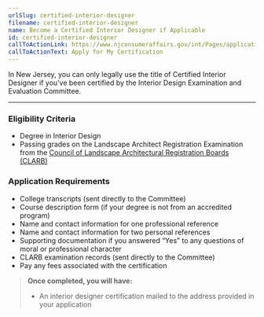 ```yaml
---
urlSlug: certified-interior-designer
filename: certified-interior-designer
name: Become a Certified Interior Designer if Applicable
id: certified-interior-designer
callToActionLink: https://www.njconsumeraffairs.gov/int/Pages/applications.aspx
callToActionText: Apply for My Certification
---
```


In New Jersey, you can only legally use the title of Certified Interior Designer if you’ve been certified by the Interior Design Examination and Evaluation Committee.

---

### Eligibility Criteria

- Degree in Interior Design
- Passing grades on the Landscape Architect Registration Examination from the [Council of Landscape Architectural Registration Boards (CLARB)](https://www.clarb.org)

### Application Requirements

- College transcripts (sent directly to the Committee)
- Course description form (if your degree is not from an accredited program)
- Name and contact information for one professional reference
- Name and contact information for two personal references
- Supporting documentation if you answered “Yes” to any questions of moral or professional character
- CLARB examination records (sent directly to the Committee)
- Pay any fees associated with the certification

> **Once completed, you will have:**
>
> - An interior designer certification mailed to the address provided in your application

